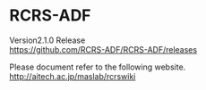 # RCRS-ADF
Version2.1.0 Release  
https://github.com/RCRS-ADF/RCRS-ADF/releases

Please document refer to the following website.  
http://aitech.ac.jp/maslab/rcrswiki
